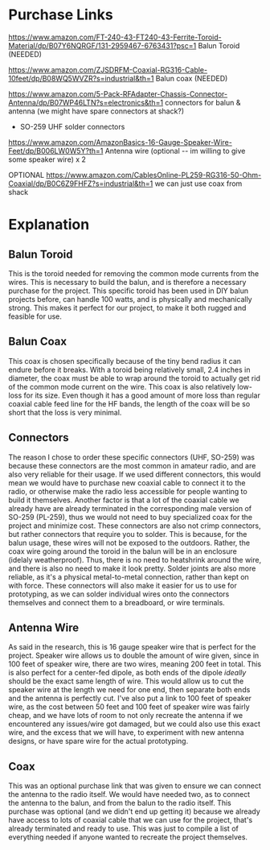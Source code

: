 # Purchase Links
https://www.amazon.com/FT-240-43-FT240-43-Ferrite-Toroid-Material/dp/B07Y6NQRGF/131-2959467-6763431?psc=1
Balun Toroid (NEEDED)

https://www.amazon.com/ZJSDRFM-Coaxial-RG316-Cable-10feet/dp/B08WQ5WVZR?s=industrial&th=1
Balun coax (NEEDED)

https://www.amazon.com/5-Pack-RFAdapter-Chassis-Connector-Antenna/dp/B07WP46LTN?s=electronics&th=1
connectors for balun & antenna (we might have spare connectors at shack?)
- SO-259 UHF solder connectors

https://www.amazon.com/AmazonBasics-16-Gauge-Speaker-Wire-Feet/dp/B006LW0W5Y?th=1
Antenna wire (optional -- im willing to give some speaker wire) x 2


OPTIONAL
https://www.amazon.com/CablesOnline-PL259-RG316-50-Ohm-Coaxial/dp/B0C6Z9FHFZ?s=industrial&th=1
we can just use coax from shack

# Explanation
## Balun Toroid
This is the toroid needed for removing the common mode currents from the wires. This is necessary to build the balun, and is therefore a necessary purchase for the project. This specific toroid has been used in DIY balun projects before, can handle 100 watts, and is physically and mechanically strong. This makes it perfect for our project, to make it both rugged and feasible for use.

## Balun Coax
This coax is chosen specifically because of the tiny bend radius it can endure before it breaks. With a toroid being relatively small, 2.4 inches in diameter, the coax must be able to wrap around the toroid to actually get rid of the common mode current on the wire. This coax is also relatively low-loss for its size. Even though it has a good amount of more loss than regular coaxial cable feed line for the HF bands, the length of the coax will be so short that the loss is very minimal.

## Connectors
The reason I chose to order these specific connectors (UHF, SO-259) was because these connectors are the most common in amateur radio, and are also very reliable for their usage. If we used different connectors, this would mean we would have to purchase new coaxial cable to connect it to the radio, or otherwise make the radio less accessible for people wanting to build it themselves. Another factor is that a lot of the coaxial cable we already have are already terminated in the corresponding male version of SO-259 (PL-259), thus we would not need to buy specialized coax for the project and minimize cost.
These connectors are also not crimp connectors, but rather connectors that require you to solder. This is because, for the balun usage, these wires will not be exposed to the outdoors. Rather, the coax wire going around the toroid in the balun will be in an enclosure (idelaly weatherproof). Thus, there is no need to heatshrink around the wire, and there is also no need to make it look pretty. Solder joints are also more reliable, as it's a physical metal-to-metal connection, rather than kept on with force.
These connectors will also make it easier for us to use for prototyping, as we can solder individual wires onto the connectors themselves and connect them to a breadboard, or wire terminals.

## Antenna Wire
As said in the research, this is 16 gauge speaker wire that is perfect for the project. Speaker wire allows us to double the amount of wire given, since in 100 feet of speaker wire, there are two wires, meaning 200 feet in total. This is also perfect for a center-fed dipole, as both ends of the dipole *ideally* should be the exact same length of wire. This would allow us to cut the speaker wire at the length we need for one end, then separate both ends and the antenna is perfectly cut.
I've also put a link to 100 feet of speaker wire, as the cost between 50 feet and 100 feet of speaker wire was fairly cheap, and we have lots of room to not only recreate the antenna if we encountered any issues/wire got damaged, but we could also use this exact wire, and the excess that we will have, to experiment with new antenna designs, or have spare wire for the actual prototyping.

## Coax
This was an optional purchase link that was given to ensure we can connect the antenna to the radio itself. We would have needed two, as to connect the antenna to the balun, and from the balun to the radio itself. 
This purchase was optional (and we didn't end up getting it) because we already have access to lots of coaxial cable that we can use for the project, that's already terminated and ready to use. This was just to compile a list of everything needed if anyone wanted to recreate the project themselves.
